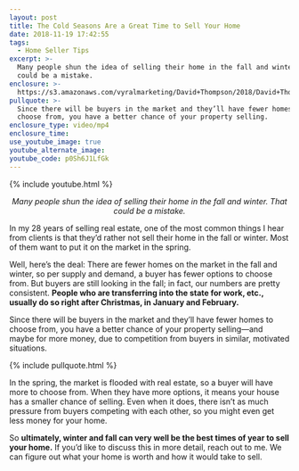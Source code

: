 ```yaml
---
layout: post
title: The Cold Seasons Are a Great Time to Sell Your Home
date: 2018-11-19 17:42:55
tags:
  - Home Seller Tips
excerpt: >-
  Many people shun the idea of selling their home in the fall and winter. That
  could be a mistake.
enclosure: >-
  https://s3.amazonaws.com/vyralmarketing/David+Thompson/2018/David+Thompson+and+Associates+%257C+Every+Corner+Realty-+Selling+in+the+Fall+and+Winter.mp4
pullquote: >-
  Since there will be buyers in the market and they’ll have fewer homes to
  choose from, you have a better chance of your property selling.
enclosure_type: video/mp4
enclosure_time:
use_youtube_image: true
youtube_alternate_image:
youtube_code: p0Sh6J1LfGk
---
```


{% include youtube.html %}

<p style="text-align: center;"><em>Many people shun the idea of selling their home in the fall and winter. That could be a mistake.</em></p>

In my 28 years of selling real estate, one of the most common things I hear from clients is that they’d rather not sell their home in the fall or winter. Most of them want to put it on the market in the spring.

Well, here’s the deal: There are fewer homes on the market in the fall and winter, so per supply and demand, a buyer has fewer options to choose from. But buyers are still looking in the fall; in fact, our numbers are pretty consistent. **People who are transferring into the state for work, etc., usually do so right after Christmas, in January and February.**

Since there will be buyers in the market and they’ll have fewer homes to choose from, you have a better chance of your property selling—and maybe for more money, due to competition from buyers in similar, motivated situations.

{% include pullquote.html %}

In the spring, the market is flooded with real estate, so a buyer will have more to choose from. When they have more options, it means your house has a smaller chance of selling. Even when it does, there isn’t as much pressure from buyers competing with each other, so you might even get less money for your home.

So **ultimately, winter and fall can very well be the best times of year to sell your home.** If you’d like to discuss this in more detail, reach out to me. We can figure out what your home is worth and how it would take to sell.